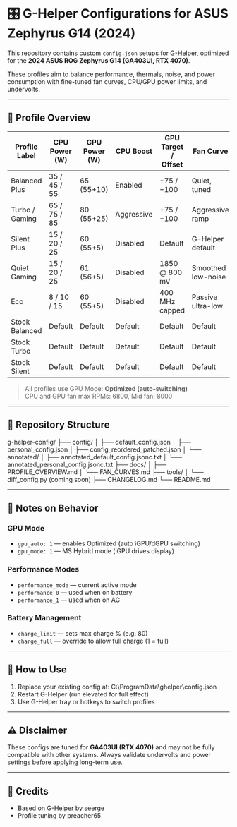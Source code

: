 # 🎛️ G-Helper Configurations for ASUS Zephyrus G14 (2024)

This repository contains custom `config.json` setups for [G-Helper](https://github.com/seerge/g-helper), optimized for the **2024 ASUS ROG Zephyrus G14 (GA403UI, RTX 4070)**.

These profiles aim to balance performance, thermals, noise, and power consumption with fine-tuned fan curves, CPU/GPU power limits, and undervolts.

---

## 🧩 Profile Overview

| Profile Label     | CPU Power (W)   | GPU Power (W)   | CPU Boost   | GPU Target / Offset   | Fan Curve            |
|-------------------|-----------------|------------------|-------------|------------------------|----------------------|
| Balanced Plus     | 35 / 45 / 55    | 65 (55+10)       | Enabled     | +75 / +100             | Quiet, tuned         |
| Turbo / Gaming    | 65 / 75 / 85    | 80 (55+25)       | Aggressive  | +75 / +100             | Aggressive ramp      |
| Silent Plus       | 15 / 20 / 25    | 60 (55+5)        | Disabled    | Default                | G-Helper default     |
| Quiet Gaming      | 15 / 20 / 25    | 61 (56+5)        | Disabled    | 1850 @ 800 mV          | Smoothed low-noise   |
| Eco               | 8 / 10 / 15     | 60 (55+5)        | Disabled    | 400 MHz capped         | Passive ultra-low    |
| Stock Balanced    | Default         | Default          | Default     | Default                | Default              |
| Stock Turbo       | Default         | Default          | Default     | Default                | Default              |
| Stock Silent      | Default         | Default          | Default     | Default                | Default              |

> All profiles use GPU Mode: **Optimized (auto-switching)**  
> CPU and GPU fan max RPMs: 6800, Mid fan: 8000

---

## 📁 Repository Structure

g-helper-config/
├── config/
│ ├── default_config.json
│ ├── personal_config.json
│ ├── config_reordered_patched.json
│ └── annotated/
│ ├── annotated_default_config.jsonc.txt
│ └── annotated_personal_config.jsonc.txt
├── docs/
│ ├── PROFILE_OVERVIEW.md
│ └── FAN_CURVES.md
├── tools/
│ └── diff_config.py (coming soon)
├── CHANGELOG.md
└── README.md


---

## 📝 Notes on Behavior

### GPU Mode
- `gpu_auto: 1` — enables Optimized (auto iGPU/dGPU switching)
- `gpu_mode: 1` — MS Hybrid mode (iGPU drives display)

### Performance Modes
- `performance_mode` — current active mode
- `performance_0` — used when on battery
- `performance_1` — used when on AC

### Battery Management
- `charge_limit` — sets max charge % (e.g. 80)
- `charge_full` — override to allow full charge (1 = full)

---

## 💾 How to Use

1. Replace your existing config at: C:\ProgramData\ghelper\config.json
2. Restart G-Helper (run elevated for full effect)
3. Use G-Helper tray or hotkeys to switch profiles

---

## ⚠️ Disclaimer

These configs are tuned for **GA403UI (RTX 4070)** and may not be fully compatible with other systems. Always validate undervolts and power settings before applying long-term use.

---

## 📌 Credits

- Based on [G-Helper by seerge](https://github.com/seerge/g-helper)
- Profile tuning by preacher65
